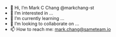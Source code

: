 - 👋 Hi, I’m Mark C Chang @markchang-st
- 👀 I’m interested in ...
- 🌱 I’m currently learning ...
- 💞️ I’m looking to collaborate on ...
- 📫 How to reach me: mark.chang@sameteam.io

<!---
markchang-st/markchang-st is a ✨ special ✨ repository because its `README.md` (this file) appears on your GitHub profile.
You can click the Preview link to take a look at your changes.
--->
